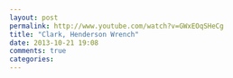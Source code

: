 ```yaml
---
layout: post
permalink: http://www.youtube.com/watch?v=GWxEOqSHeCg
title: "Clark, Henderson Wrench"
date: 2013-10-21 19:08
comments: true
categories: 
---
```

